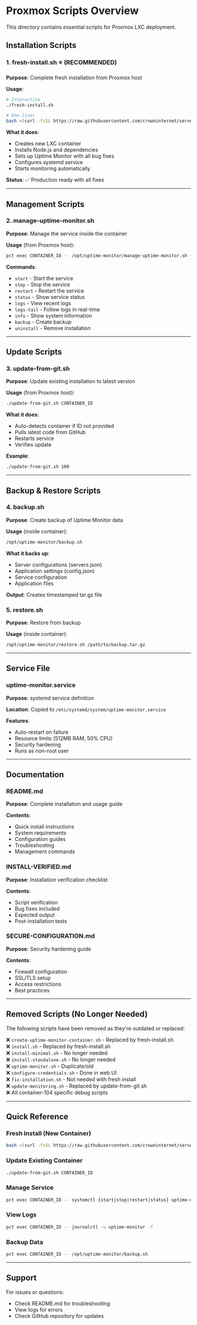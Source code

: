 # Proxmox Scripts Overview

This directory contains essential scripts for Proxmox LXC deployment.

## Installation Scripts

### 1. fresh-install.sh ⭐ (RECOMMENDED)
**Purpose**: Complete fresh installation from Proxmox host

**Usage**:
```bash
# Interactive
./fresh-install.sh

# One-liner
bash <(curl -fsSL https://raw.githubusercontent.com/crowninternet/server-monitor-pro/master/proxmox/fresh-install.sh)
```

**What it does**:
- Creates new LXC container
- Installs Node.js and dependencies
- Sets up Uptime Monitor with all bug fixes
- Configures systemd service
- Starts monitoring automatically

**Status**: ✅ Production ready with all fixes

---

## Management Scripts

### 2. manage-uptime-monitor.sh
**Purpose**: Manage the service inside the container

**Usage** (from Proxmox host):
```bash
pct exec CONTAINER_ID -- /opt/uptime-monitor/manage-uptime-monitor.sh {start|stop|restart|status|logs}
```

**Commands**:
- `start` - Start the service
- `stop` - Stop the service
- `restart` - Restart the service
- `status` - Show service status
- `logs` - View recent logs
- `logs-tail` - Follow logs in real-time
- `info` - Show system information
- `backup` - Create backup
- `uninstall` - Remove installation

---

## Update Scripts

### 3. update-from-git.sh
**Purpose**: Update existing installation to latest version

**Usage** (from Proxmox host):
```bash
./update-from-git.sh CONTAINER_ID
```

**What it does**:
- Auto-detects container if ID not provided
- Pulls latest code from GitHub
- Restarts service
- Verifies update

**Example**:
```bash
./update-from-git.sh 100
```

---

## Backup & Restore Scripts

### 4. backup.sh
**Purpose**: Create backup of Uptime Monitor data

**Usage** (inside container):
```bash
/opt/uptime-monitor/backup.sh
```

**What it backs up**:
- Server configurations (servers.json)
- Application settings (config.json)
- Service configuration
- Application files

**Output**: Creates timestamped tar.gz file

### 5. restore.sh
**Purpose**: Restore from backup

**Usage** (inside container):
```bash
/opt/uptime-monitor/restore.sh /path/to/backup.tar.gz
```

---

## Service File

### uptime-monitor.service
**Purpose**: systemd service definition

**Location**: Copied to `/etc/systemd/system/uptime-monitor.service`

**Features**:
- Auto-restart on failure
- Resource limits (512MB RAM, 50% CPU)
- Security hardening
- Runs as non-root user

---

## Documentation

### README.md
**Purpose**: Complete installation and usage guide

**Contents**:
- Quick install instructions
- System requirements
- Configuration guides
- Troubleshooting
- Management commands

### INSTALL-VERIFIED.md
**Purpose**: Installation verification checklist

**Contents**:
- Script verification
- Bug fixes included
- Expected output
- Post-installation tests

### SECURE-CONFIGURATION.md
**Purpose**: Security hardening guide

**Contents**:
- Firewall configuration
- SSL/TLS setup
- Access restrictions
- Best practices

---

## Removed Scripts (No Longer Needed)

The following scripts have been removed as they're outdated or replaced:

❌ `create-uptime-monitor-container.sh` - Replaced by fresh-install.sh  
❌ `install.sh` - Replaced by fresh-install.sh  
❌ `install-minimal.sh` - No longer needed  
❌ `install-standalone.sh` - No longer needed  
❌ `uptime-monitor.sh` - Duplicate/old  
❌ `configure-credentials.sh` - Done in web UI  
❌ `fix-installation.sh` - Not needed with fresh install  
❌ `update-monitoring.sh` - Replaced by update-from-git.sh  
❌ All container-104 specific debug scripts  

---

## Quick Reference

### Fresh Install (New Container)
```bash
bash <(curl -fsSL https://raw.githubusercontent.com/crowninternet/server-monitor-pro/master/proxmox/fresh-install.sh)
```

### Update Existing Container
```bash
./update-from-git.sh CONTAINER_ID
```

### Manage Service
```bash
pct exec CONTAINER_ID -- systemctl {start|stop|restart|status} uptime-monitor
```

### View Logs
```bash
pct exec CONTAINER_ID -- journalctl -u uptime-monitor -f
```

### Backup Data
```bash
pct exec CONTAINER_ID -- /opt/uptime-monitor/backup.sh
```

---

## Support

For issues or questions:
- Check README.md for troubleshooting
- View logs for errors
- Check GitHub repository for updates

